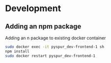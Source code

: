 # Development

## Adding an npm package



Adding an n package to existing docker container

```sh
sudo docker exec -it pyspur_dev-frontend-1 sh
npm install
sudo docker restart pyspur_dev-frontend-1
```
